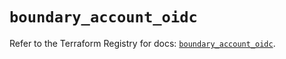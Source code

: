 # `boundary_account_oidc`

Refer to the Terraform Registry for docs: [`boundary_account_oidc`](https://registry.terraform.io/providers/hashicorp/boundary/1.1.12/docs/resources/account_oidc).
